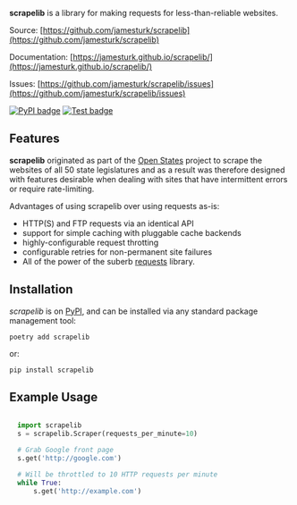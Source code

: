 **scrapelib** is a library for making requests for less-than-reliable websites.

Source: [https://github.com/jamesturk/scrapelib](https://github.com/jamesturk/scrapelib)

Documentation: [https://jamesturk.github.io/scrapelib/](https://jamesturk.github.io/scrapelib/)

Issues: [https://github.com/jamesturk/scrapelib/issues](https://github.com/jamesturk/scrapelib/issues)

[![PyPI badge](https://badge.fury.io/py/scrapelib.svg)](https://badge.fury.io/py/scrapelib)
[![Test badge](https://github.com/jamesturk/scrapelib/workflows/Test/badge.svg)](https://github.com/jamesturk/scrapelib/actions?query=workflow%3A%22Test)

## Features

**scrapelib** originated as part of the [Open States](http://openstates.org/)
project to scrape the websites of all 50 state legislatures and as a result
was therefore designed with features desirable when dealing with sites that
have intermittent errors or require rate-limiting.

Advantages of using scrapelib over using requests as-is:

- HTTP(S) and FTP requests via an identical API
- support for simple caching with pluggable cache backends
- highly-configurable request throtting
- configurable retries for non-permanent site failures
- All of the power of the suberb [requests](http://python-requests.org) library.


## Installation

*scrapelib* is on [PyPI](https://pypi.org/project/scrapelib/), and can be installed via any standard package management tool:

    poetry add scrapelib

or:

    pip install scrapelib


## Example Usage

``` python

  import scrapelib
  s = scrapelib.Scraper(requests_per_minute=10)

  # Grab Google front page
  s.get('http://google.com')

  # Will be throttled to 10 HTTP requests per minute
  while True:
      s.get('http://example.com')
```
